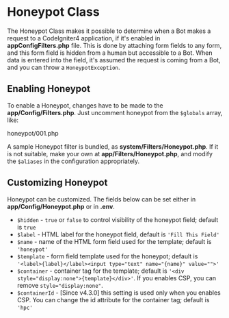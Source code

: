 # Honeypot Class

The Honeypot Class makes it possible to determine when a Bot makes a
request to a CodeIgniter4 application, if it's enabled in
**appConfigFilters.php** file. This is done by attaching form fields to
any form, and this form field is hidden from a human but accessible to a
Bot. When data is entered into the field, it's assumed the request is
coming from a Bot, and you can throw a `HoneypotException`.

<div class="contents" local="" depth="2">

</div>

## Enabling Honeypot

To enable a Honeypot, changes have to be made to the
**app/Config/Filters.php**. Just uncomment honeypot from the `$globals`
array, like:

<div class="literalinclude">

honeypot/001.php

</div>

A sample Honeypot filter is bundled, as **system/Filters/Honeypot.php**.
If it is not suitable, make your own at **app/Filters/Honeypot.php**,
and modify the `$aliases` in the configuration appropriately.

## Customizing Honeypot

Honeypot can be customized. The fields below can be set either in
**app/Config/Honeypot.php** or in **.env**.

- `$hidden` - `true` or `false` to control visibility of the honeypot
  field; default is `true`
- `$label` - HTML label for the honeypot field, default is
  `'Fill This Field'`
- `$name` - name of the HTML form field used for the template; default
  is `'honeypot'`
- `$template` - form field template used for the honeypot; default is
  `'<label>{label}</label><input type="text" name="{name}" value="">'`
- `$container` - container tag for the template; default is
  `'<div style="display:none">{template}</div>'`. If you enables CSP,
  you can remove `style="display:none"`.
- `$containerId` - \[Since v4.3.0\] this setting is used only when you
  enables CSP. You can change the id attribute for the container tag;
  default is `'hpc'`
